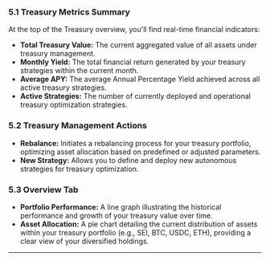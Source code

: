 ### 5.1 Treasury Metrics Summary

At the top of the Treasury overview, you'll find real-time financial indicators:

- **Total Treasury Value:** The current aggregated value of all assets under treasury management.
- **Monthly Yield:** The total financial return generated by your treasury strategies within the current month.
- **Average APY:** The average Annual Percentage Yield achieved across all active treasury strategies.
- **Active Strategies:** The number of currently deployed and operational treasury optimization strategies.

### 5.2 Treasury Management Actions

- **Rebalance:** Initiates a rebalancing process for your treasury portfolio, optimizing asset allocation based on predefined or adjusted parameters.
- **New Strategy:** Allows you to define and deploy new autonomous strategies for treasury optimization.

### 5.3 Overview Tab

- **Portfolio Performance:** A line graph illustrating the historical performance and growth of your treasury value over time.
- **Asset Allocation:** A pie chart detailing the current distribution of assets within your treasury portfolio (e.g., SEI, BTC, USDC, ETH), providing a clear view of your diversified holdings.

---
